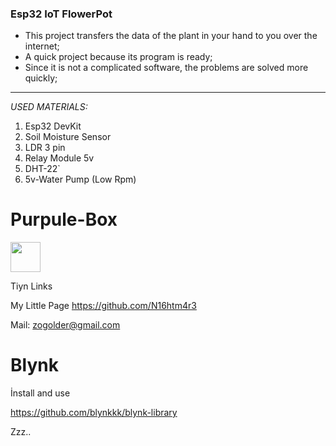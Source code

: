 ### Esp32 IoT FlowerPot

- This project transfers the data of the plant in your hand to you over the internet;
- A quick project because its program is ready;
- Since it is not a complicated software, the problems are solved more quickly;

------------
*USED MATERIALS:*
1. Esp32 DevKit
2. Soil Moisture Sensor
3. LDR 3 pin
4. Relay Module 5v
5. DHT-22`
6. 5v-Water Pump (Low Rpm)


# Purpule-Box
<img src="https://usaupload.com/5hLd/Purpul-Box_logo-transparentpng.png" width="48">


Tiyn Links

My Little Page <https://github.com/N16htm4r3>

Mail: zogolder@gmail.com

# Blynk

İnstall and use

https://github.com/blynkkk/blynk-library


Zzz..
